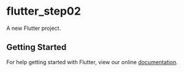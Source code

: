 # flutter_step02

A new Flutter project.

## Getting Started

For help getting started with Flutter, view our online
[documentation](https://flutter.io/).
